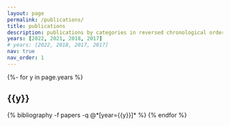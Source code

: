 ```yaml
---
layout: page
permalink: /publications/
title: publications
description: publications by categories in reversed chronological order.
years: [2022, 2021, 2018, 2017]
# years: [2022, 2018, 2017, 2017]
nav: true
nav_order: 1
---
```

<!-- _pages/publications.md -->
<div class="publications">

{%- for y in page.years %}
  <h2 class="year">{{y}}</h2>
  {% bibliography -f papers -q @*[year={{y}}]* %}
{% endfor %}

</div>
